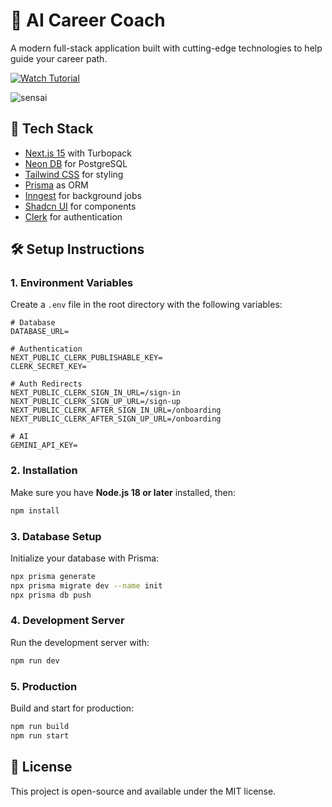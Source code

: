 # 🤖 AI Career Coach

A modern full-stack application built with cutting-edge technologies to help guide your career path.

[![Watch Tutorial](https://img.shields.io/badge/Watch-Tutorial-red)](https://youtu.be/UbXpRv5ApKA)

![sensai](https://github.com/user-attachments/assets/eee79242-4056-4d19-b655-2873788979e1)

## 🚀 Tech Stack

- [Next.js 15](https://nextjs.org/) with Turbopack
- [Neon DB](https://neon.tech/) for PostgreSQL
- [Tailwind CSS](https://tailwindcss.com/) for styling
- [Prisma](https://www.prisma.io/) as ORM
- [Inngest](https://www.inngest.com/) for background jobs
- [Shadcn UI](https://ui.shadcn.com/) for components
- [Clerk](https://clerk.com/) for authentication

## 🛠️ Setup Instructions

### 1. Environment Variables

Create a `.env` file in the root directory with the following variables:

```env
# Database
DATABASE_URL=

# Authentication
NEXT_PUBLIC_CLERK_PUBLISHABLE_KEY=
CLERK_SECRET_KEY=

# Auth Redirects
NEXT_PUBLIC_CLERK_SIGN_IN_URL=/sign-in
NEXT_PUBLIC_CLERK_SIGN_UP_URL=/sign-up
NEXT_PUBLIC_CLERK_AFTER_SIGN_IN_URL=/onboarding
NEXT_PUBLIC_CLERK_AFTER_SIGN_UP_URL=/onboarding

# AI
GEMINI_API_KEY=
```

### 2. Installation

Make sure you have **Node.js 18 or later** installed, then:

```bash
npm install
```

### 3. Database Setup

Initialize your database with Prisma:

```bash
npx prisma generate
npx prisma migrate dev --name init
npx prisma db push    
```

### 4. Development Server

Run the development server with:

```bash
npm run dev
```

### 5. Production

Build and start for production:

```bash
npm run build
npm run start
```

## 📝 License

This project is open-source and available under the MIT license.
